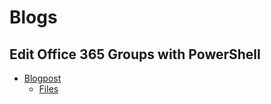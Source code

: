 # Blogs
## Edit Office 365 Groups with PowerShell
* [Blogpost](http://www.o365dude.nl/2015/11/09/edit-office-365-groups-with-powershell/)
  * [Files](https://github.com/Laskewitz/Blogs/tree/master/EditOffice365Groups)